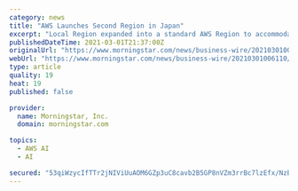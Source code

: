 ```yaml
---
category: news
title: "AWS Launches Second Region in Japan"
excerpt: "Local Region expanded into a standard AWS Region to accommodate an even greater variety of use cases and serve Japan with even lower latency Customers and AWS Partners across Japan welcome the new AWS Asia Pacific (Osaka) Region,"
publishedDateTime: 2021-03-01T21:37:00Z
originalUrl: "https://www.morningstar.com/news/business-wire/20210301006110/aws-launches-second-region-in-japan"
webUrl: "https://www.morningstar.com/news/business-wire/20210301006110/aws-launches-second-region-in-japan"
type: article
quality: 19
heat: 19
published: false

provider:
  name: Morningstar, Inc.
  domain: morningstar.com

topics:
  - AWS AI
  - AI

secured: "53qiWzycIfTTr2jNIViUuAOM6GZp3uC8cavb2B5GP8nVZm3rrBc7lzEfx/NzBq1IT1wdFmRFVPMeKSsXbr5tLIn8Y2jIUhEsfSQncNX/D0U1PylwIVhh2o+6eWjy9clxjYtvHr3r8rFvrM7Fl5FL4V4RtVc4pxe3r7r01wzovSygoni+iiAMK4TVHfGFktoteWQyk3fJvLYJ4OBwgeunrQu1ZyGlu1/UE1LUfrE/wuxFhZ2lbu8aYIutNDJaEeu7GSsKyJ8Zi3RCFj5TlMZ5JcZvABKydfTmNujYhqEt6OR5vUJrOEr0yOnY2f9XI2qlpwjtTjKRG2cX1Z3AUM6y+R9mv6T3qWpTcoUZViSRURQ=;N/U9ShjeuDu5uDG3Hom+fQ=="
---
```


